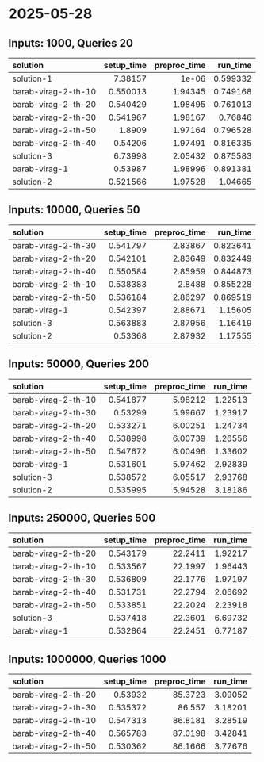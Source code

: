 # 2025-05-28

## Inputs: 1000, Queries 20

| solution            |   setup_time |   preproc_time |   run_time |
|:--------------------|-------------:|---------------:|-----------:|
| solution-1          |     7.38157  |        1e-06   |   0.599332 |
| barab-virag-2-th-10 |     0.550013 |        1.94345 |   0.749168 |
| barab-virag-2-th-20 |     0.540429 |        1.98495 |   0.761013 |
| barab-virag-2-th-30 |     0.541967 |        1.98167 |   0.76846  |
| barab-virag-2-th-50 |     1.8909   |        1.97164 |   0.796528 |
| barab-virag-2-th-40 |     0.54206  |        1.97491 |   0.816335 |
| solution-3          |     6.73998  |        2.05432 |   0.875583 |
| barab-virag-1       |     0.53987  |        1.98996 |   0.891381 |
| solution-2          |     0.521566 |        1.97528 |   1.04665  |

## Inputs: 10000, Queries 50

| solution            |   setup_time |   preproc_time |   run_time |
|:--------------------|-------------:|---------------:|-----------:|
| barab-virag-2-th-30 |     0.541797 |        2.83867 |   0.823641 |
| barab-virag-2-th-20 |     0.542101 |        2.83649 |   0.832449 |
| barab-virag-2-th-40 |     0.550584 |        2.85959 |   0.844873 |
| barab-virag-2-th-10 |     0.538383 |        2.8488  |   0.855228 |
| barab-virag-2-th-50 |     0.536184 |        2.86297 |   0.869519 |
| barab-virag-1       |     0.542397 |        2.88671 |   1.15605  |
| solution-3          |     0.563883 |        2.87956 |   1.16419  |
| solution-2          |     0.53368  |        2.87932 |   1.17555  |

## Inputs: 50000, Queries 200

| solution            |   setup_time |   preproc_time |   run_time |
|:--------------------|-------------:|---------------:|-----------:|
| barab-virag-2-th-10 |     0.541877 |        5.98212 |    1.22513 |
| barab-virag-2-th-30 |     0.53299  |        5.99667 |    1.23917 |
| barab-virag-2-th-20 |     0.533271 |        6.00251 |    1.24734 |
| barab-virag-2-th-40 |     0.538998 |        6.00739 |    1.26556 |
| barab-virag-2-th-50 |     0.547672 |        6.00496 |    1.33602 |
| barab-virag-1       |     0.531601 |        5.97462 |    2.92839 |
| solution-3          |     0.538572 |        6.05517 |    2.93768 |
| solution-2          |     0.535995 |        5.94528 |    3.18186 |

## Inputs: 250000, Queries 500

| solution            |   setup_time |   preproc_time |   run_time |
|:--------------------|-------------:|---------------:|-----------:|
| barab-virag-2-th-20 |     0.543179 |        22.2411 |    1.92217 |
| barab-virag-2-th-10 |     0.533567 |        22.1997 |    1.96443 |
| barab-virag-2-th-30 |     0.536809 |        22.1776 |    1.97197 |
| barab-virag-2-th-40 |     0.531731 |        22.2794 |    2.06692 |
| barab-virag-2-th-50 |     0.533851 |        22.2024 |    2.23918 |
| solution-3          |     0.537418 |        22.3601 |    6.69732 |
| barab-virag-1       |     0.532864 |        22.2451 |    6.77187 |

## Inputs: 1000000, Queries 1000

| solution            |   setup_time |   preproc_time |   run_time |
|:--------------------|-------------:|---------------:|-----------:|
| barab-virag-2-th-20 |     0.53932  |        85.3723 |    3.09052 |
| barab-virag-2-th-30 |     0.535372 |        86.557  |    3.18201 |
| barab-virag-2-th-10 |     0.547313 |        86.8181 |    3.28519 |
| barab-virag-2-th-40 |     0.565783 |        87.0198 |    3.42841 |
| barab-virag-2-th-50 |     0.530362 |        86.1666 |    3.77676 |